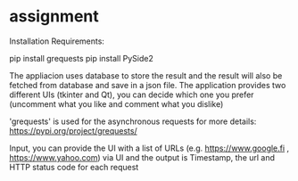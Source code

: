 # assignment

Installation Requirements:

pip install grequests
pip install PySide2


The appliacion uses database to store the result and the result will also be fetched from database and save in a json file.
The application provides two different UIs (tkinter and Qt), you can decide which one you prefer (uncomment what you like and comment what you dislike)

'grequests' is used for the asynchronous requests for more details: https://pypi.org/project/grequests/

Input, you can provide the UI with a list of URLs (e.g. https://www.google.fi , https://www.yahoo.com) via UI and the output is Timestamp, the url and HTTP status code for each request


